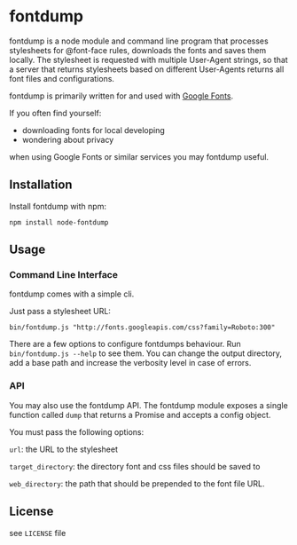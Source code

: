 # fontdump

fontdump is a node module and command line program that processes stylesheets for @font-face rules,
downloads the fonts and saves them locally. The stylesheet is requested with multiple User-Agent
strings, so that a server that returns stylesheets based on different User-Agents returns all
font files and configurations.

fontdump is primarily written for and used with [Google Fonts](https://fonts.google.com/).

If you often find yourself:

 * downloading fonts for local developing
 * wondering about privacy
 
when using Google Fonts or similar services you may fontdump useful.

## Installation

Install fontdump with npm:

    npm install node-fontdump


## Usage

### Command Line Interface

fontdump comes with a simple cli.

Just pass a stylesheet URL:

    bin/fontdump.js "http://fonts.googleapis.com/css?family=Roboto:300"

There are a few options to configure fontdumps behaviour. Run `bin/fontdump.js --help` to see them. You can change the output directory, add a base path and increase the verbosity level in case of errors.

### API

You may also use the fontdump API. The fontdump module exposes a single function called `dump` that returns a Promise and accepts a config object.

You must pass the following options:

`url`: the URL to the stylesheet

`target_directory`: the directory font and css files should be saved to

`web_directory`: the path that should be prepended to the font file URL.



## License

see `LICENSE` file
